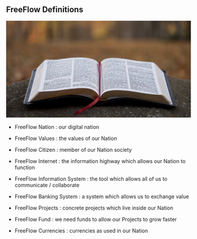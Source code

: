 ## FreeFlow Definitions

![dictionairy](book.png)

* FreeFlow Nation			: our digital nation

* FreeFlow Values 			: the values of our Nation

* FreeFlow Citizen			: member of our Nation society

* FreeFlow Internet 			: the information highway which allows our Nation to function

* FreeFlow Information System 	: the tool which allows all of us to communicate / collaborate

* FreeFlow Banking System 		: a system which allows us to exchange value

* FreeFlow Projects 			: concrete projects which live inside our Nation

* FreeFlow Fund 			: we need funds to allow our Projects to grow faster

* FreeFlow Currencies 			: currencies as used in our Nation